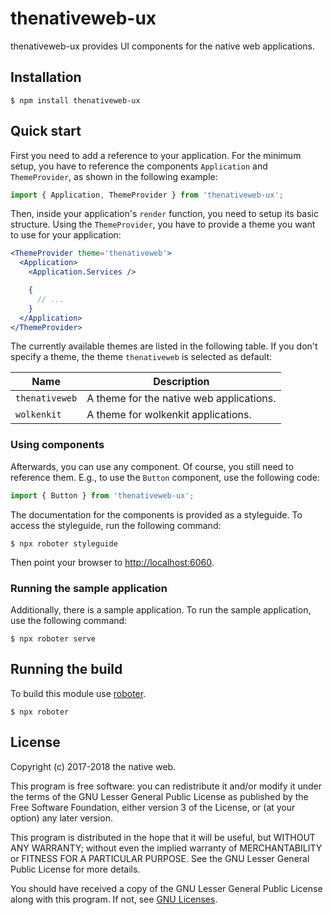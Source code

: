 # thenativeweb-ux

thenativeweb-ux provides UI components for the native web applications.

## Installation

```shell
$ npm install thenativeweb-ux
```

## Quick start

First you need to add a reference to your application. For the minimum setup, you have to reference the components `Application` and `ThemeProvider`, as shown in the following example:

```javascript static
import { Application, ThemeProvider } from 'thenativeweb-ux';
```

Then, inside your application's `render` function, you need to setup its basic structure. Using the `ThemeProvider`, you have to provide a theme you want to use for your application:

```jsx static
<ThemeProvider theme='thenativeweb'>
  <Application>
    <Application.Services />

    {
      // ...
    }
  </Application>
</ThemeProvider>
```

The currently available themes are listed in the following table. If you don't specify a theme, the theme `thenativeweb` is selected as default:

| Name | Description |
|-|-|
| `thenativeweb` | A theme for the native web applications. |
| `wolkenkit` | A theme for wolkenkit applications. |

### Using components

Afterwards, you can use any component. Of course, you still need to reference them. E.g., to use the `Button` component, use the following code:

```javascript static
import { Button } from 'thenativeweb-ux';
```

The documentation for the components is provided as a styleguide. To access the styleguide, run the following command:

```shell
$ npx roboter styleguide
```

Then point your browser to [http://localhost:6060](http://localhost:6060).

### Running the sample application

Additionally, there is a sample application. To run the sample application, use the following command:

```shell
$ npx roboter serve
```

## Running the build

To build this module use [roboter](https://www.npmjs.com/package/roboter).

```shell
$ npx roboter
```

## License

Copyright (c) 2017-2018 the native web.

This program is free software: you can redistribute it and/or modify it under the terms of the GNU Lesser General Public License as published by the Free Software Foundation, either version 3 of the License, or (at your option) any later version.

This program is distributed in the hope that it will be useful, but WITHOUT ANY WARRANTY; without even the implied warranty of MERCHANTABILITY or FITNESS FOR A PARTICULAR PURPOSE. See the GNU Lesser General Public License for more details.

You should have received a copy of the GNU Lesser General Public License along with this program. If not, see [GNU Licenses](http://www.gnu.org/licenses/).
